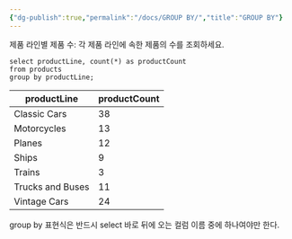 ```yaml
---
{"dg-publish":true,"permalink":"/docs/GROUP BY/","title":"GROUP BY"}
---
```


제품 라인별 제품 수: 각 제품 라인에 속한 제품의 수를 조회하세요.

```mysql
select productLine, count(*) as productCount
from products
group by productLine;
```

| productLine      | productCount |
| ---------------- | ------------ |
| Classic Cars     | 38           |
| Motorcycles      | 13           |
| Planes           | 12           |
| Ships            | 9            |
| Trains           | 3            |
| Trucks and Buses | 11           |
| Vintage Cars     | 24           |

group by 표현식은 반드시 select 바로 뒤에 오는 컬럼 이름 중에 하나여야만 한다.
